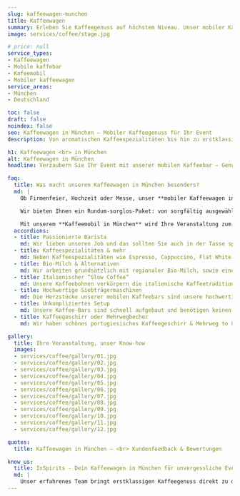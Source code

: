 ```yaml
---
slug: kaffeewagen-munchen
title: Kaffeewagen
summary: Erleben Sie Kaffeegenuss auf höchstem Niveau. Unser mobiler Kaffeewagen in München macht Ihr Event unvergesslich!
image: services/coffee/stage.jpg

# price: null
service_types:
- Kaffeewagen
- Mobile kaffebar
- Kafeemobil
- Mobiler kaffeewagen
service_areas:
- München
- Deutschland

toc: false
draft: false
noindex: false
seo: Kaffeewagen in München – Mobiler Kaffeegenuss für Ihr Event
description: Von aromatischen Kaffeespezialitäten bis hin zu erstklassigem Service unser Kaffeewagen in München bringt Barista Qualität direkt zu Ihrem Event.

h1: Kaffeewagen <br> in München
alt: Kaffeewagen in München
headline: Verzaubern Sie Ihr Event mit unserer mobilen Kaffeebar – Genuss und Erlebnis in einem!

faq:
  title: Was macht unseren Kaffeewagen in München besonders?
  md: |
    Ob Firmenfeier, Hochzeit oder Messe, unser **mobiler Kaffeewagen in München** bringt erstklassigen Kaffeegenuss direkt zu Ihrem Event.

    Wir bieten Ihnen ein Rundum-sorglos-Paket: von sorgfältig ausgewählten Kaffeebohnen und meisterhafter Barista-Kunst über modernes Equipment bis hin zum professionellen Auf- und Abbau durch unser erfahrenes Service-Team.

    Mit unserem **Kaffeemobil in München** wird Ihre Veranstaltung zum Highlight! Genießen Sie exzellenten Kaffee in entspannter Atmosphäre, während wir uns um alles kümmern. Jetzt **Mobile Kaffeebar in München** mieten und Ihre Gäste mit aromatischem Kaffeegenuss begeistern!
  accordions:
  - title: Passionierte Barista
    md: Wir lieben unseren Job und das sollten Sie auch in der Tasse spüren! Unsere Baristas sind pro Aktiv und geben immer ihr Bestes, um Sie und die Gäste mit leckeren Heißgetränken zu verwöhnen.
  - title: Kaffeespezialitäten & mehr
    md: Neben Kaffeespezialitäten wie Espresso, Cappuccino, Flat White etc. wird natürlich auch für Gäste gesorgt, die keine Koffeinliebhaber sind. Heiße Schokolade, diverse Teesorten & Matcha Latte gehören ebenfalls zu unserem Repertoire.
  - title: Bio-Milch & Alternativen
    md: Wir arbeiten grundsätzlich mit regionaler Bio-Milch, sowie einer hochwertigem Hafermilch, die auf keiner Kaffeekarte mehr fehlen darf. Auch Lactosefreie Milch haben wir standardmäßig dabei. Sollten Sie eine exotischere Alternative wie z.B. Kokos oder Mandel wünschen, können wir das natürlich ebenfalls im Vorfeld für Sie organisieren.
  - title: Italienischer “Slow Coffee“
    md: Unsere Kaffeebohnen verkörpern die italienische Kaffeetradition, handwerklich hergestellt mit hochwertiger Produktion in einem familiengeführten Betrieb in der Toskana. Sie liefern den perfekten Geschmack für Ihre Veranstaltung.
  - title: Hochwertige Siebträgermaschinen
    md: Die Herzstücke unserer mobilen Kaffeebars sind unsere hochwertigen Siebträgermaschinen. Hier können wir je nach Platzbedarf, Ansturm und natürlich Standdesign einiges bieten. Von der klassischen italienischen Handhebelmaschine bis zur multiboiler modernen La Marzocco sind hier verschiedene großartige Möglichkeiten vorhanden.
  - title: Unkompliziertes Setup
    md: Unsere Kaffee-Bars sind schnell aufgebaut und benötigen keinen festen Wasseranschluss. Ideal für jede Location und jeden Anlass.
  - title: Kaffeegeschirr oder Mehrwegbecher
    md: Wir haben schönes portugiesisches Kaffeegeschirr & Mehrweg to Go Becher in unserem Bestand. Aufgrund unserer Philosophie der Nachhaltigkeit versuchen wir Einweg Becher grundsätzlich zu vermeiden – und falls dies einmal nicht gelingt, für einen Ausgleich zu sorgen.

gallery:
  title: Ihre Veranstaltung, unser Know-how
  images:
  - services/coffee/gallery/01.jpg
  - services/coffee/gallery/02.jpg
  - services/coffee/gallery/03.jpg
  - services/coffee/gallery/04.jpg
  - services/coffee/gallery/05.jpg
  - services/coffee/gallery/06.jpg
  - services/coffee/gallery/07.jpg
  - services/coffee/gallery/08.jpg
  - services/coffee/gallery/09.jpg
  - services/coffee/gallery/10.jpg
  - services/coffee/gallery/11.jpg
  - services/coffee/gallery/12.jpg

quotes:
  title: Kaffeewagen in München – <br> Kundenfeedback & Bewertungen

know_us:
  title: InSpirits - Dein Kaffeewagen in München für unvergessliche Events!
  md: |
    Unser erfahrenes Team bringt erstklassigen Kaffeegenuss direkt zu deinem Event. Mit Leidenschaft und Barista-Know-how gestalten wir individuelle Konzepte für jeden Anlass. Jetzt Kaffeewagen in München mieten und aromatischen Kaffee in Barista-Qualität genießen!
---
```

